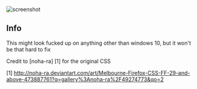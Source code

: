 ![screenshot](https://raw.githubusercontent.com/RiDeag/Stilig/master/screenshot.png)

 Info
-----------

This might look fucked up on anything other than windows 10, but it won't be that hard to fix

Credit to [noha-ra] [1] for the original CSS

[1] http://noha-ra.deviantart.com/art/Melbourne-Firefox-CSS-FF-29-and-above-473887761?q=gallery%3Anoha-ra%2F49274773&qo=2